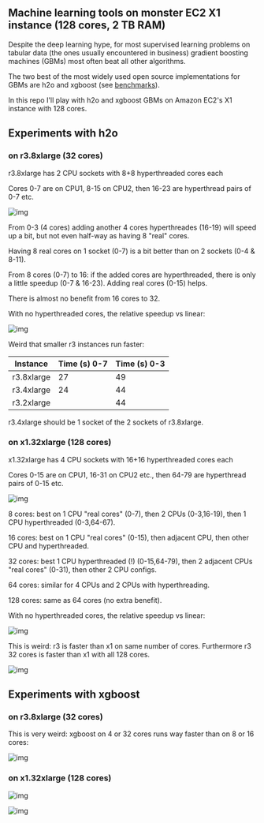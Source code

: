 
## Machine learning tools on monster EC2 X1 instance (128 cores, 2 TB RAM) 

Despite the deep learning hype, for most supervised learning problems on tabular data 
(the ones usually encountered in business) gradient boosting machines (GBMs) most often beat
all other algorithms. 

The two best of the most widely used open source implementations for GBMs 
are h2o and xgboost (see [benchmarks](https://github.com/szilard/benchm-ml)).

In this repo I'll play with h2o and xgboost GBMs on Amazon EC2's X1 instance with 128 cores.



## Experiments with h2o


### on r3.8xlarge (32 cores)

r3.8xlarge has 2 CPU sockets with 8+8 hyperthreaded cores each

Cores 0-7 are on CPU1, 8-15 on CPU2, then 16-23 are hyperthread pairs of 0-7 etc.

![img](figs/res-r3-h2o-hyper.png)

From 0-3 (4 cores) adding another 4 cores hyperthreades (16-19) will speed up a bit,
but not even half-way as having 8 "real" cores. 

Having 8 real cores on 1 socket (0-7) is a bit better than on 2 sockets (0-4 & 8-11).

From 8 cores (0-7) to 16: if the added cores are hyperthreaded, there is only a 
little speedup (0-7 & 16-23). Adding real cores (0-15) helps.

There is almost no benefit from 16 cores to 32.

With no hyperthreaded cores, the relative speedup vs linear:

![img](figs/res-r3-h2o-scaling.png)

Weird that smaller r3 instances run faster:

Instance     | Time (s) 0-7  |  Time (s) 0-3 
-------------|---------------|----------------
r3.8xlarge   |   27          |    49
r3.4xlarge   |   24          |    44 
r3.2xlarge   |               |    44

r3.4xlarge should be 1 socket of the 2 sockets of r3.8xlarge.



### on x1.32xlarge (128 cores)

x1.32xlarge has 4 CPU sockets with 16+16 hyperthreaded cores each

Cores 0-15 are on CPU1, 16-31 on CPU2 etc., then 64-79 are hyperthread pairs of 0-15 etc.

![img](figs/res-x1-h2o-hyper.png)

8 cores: best on 1 CPU "real cores" (0-7), then 2 CPUs (0-3,16-19), then 1 CPU hyperthreaded (0-3,64-67).

16 cores: best on 1 CPU "real cores" (0-15), then adjacent CPU, then other CPU and hyperthreaded.

32 cores: best 1 CPU hyperthreaded (!) (0-15,64-79), then 2 adjacent CPUs "real cores" (0-31), then other 2 CPU configs.

64 cores: similar for 4 CPUs and 2 CPUs with hyperthreading.

128 cores: same as 64 cores (no extra benefit).


With no hyperthreaded cores, the relative speedup vs linear:

![img](figs/res-x1-h2o-scaling.png)


This is weird: r3 is faster than x1 on same number of cores. Furthermore r3 32 cores is faster than x1 with all 
128 cores.

![img](figs/res-h2o.png)






## Experiments with xgboost


### on r3.8xlarge (32 cores)

This is very weird: xgboost on 4 or 32 cores runs way faster than on 8 or 16 cores:

![img](figs/res-r3-xgboost-hyper.png)



### on x1.32xlarge (128 cores)

![img](figs/res-x1-xgboost-hyper.png)

![img](figs/res-xgboost.png)

